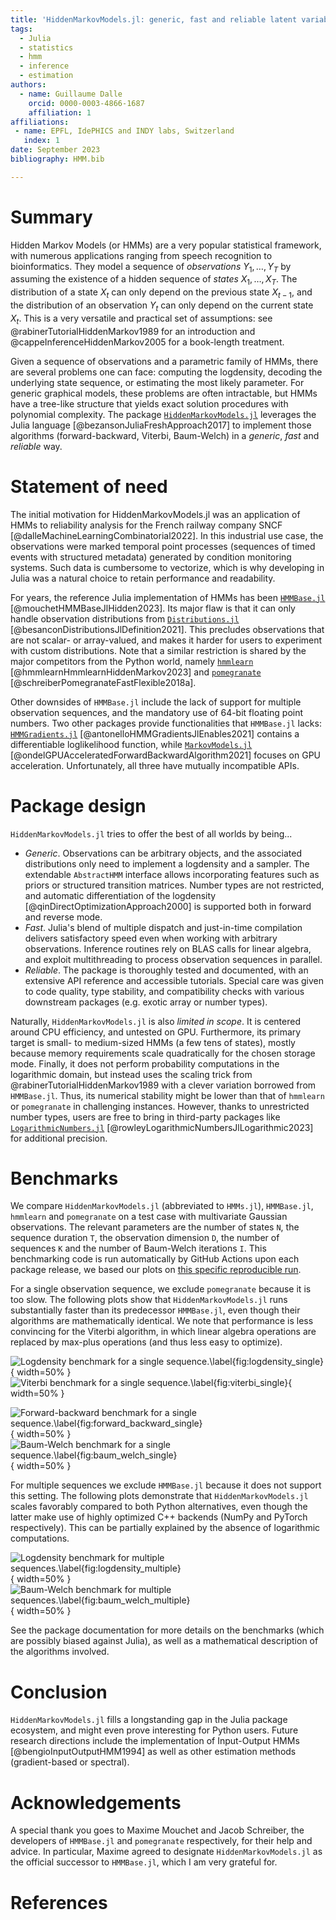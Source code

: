 ```yaml
---
title: 'HiddenMarkovModels.jl: generic, fast and reliable latent variable modeling'
tags:
  - Julia
  - statistics
  - hmm
  - inference
  - estimation
authors:
  - name: Guillaume Dalle
    orcid: 0000-0003-4866-1687
    affiliation: 1
affiliations:
 - name: EPFL, IdePHICS and INDY labs, Switzerland
   index: 1
date: September 2023
bibliography: HMM.bib

---
```


# Summary

Hidden Markov Models (or HMMs) are a very popular statistical framework, with numerous applications ranging from speech recognition to bioinformatics.
They model a sequence of _observations_ $Y_1, \dots, Y_T$ by assuming the existence of a hidden sequence of _states_ $X_1, \dots, X_T$.
The distribution of a state $X_t$ can only depend on the previous state $X_{t-1}$, and the distribution of an observation $Y_t$ can only depend on the current state $X_t$.
This is a very versatile and practical set of assumptions: see @rabinerTutorialHiddenMarkov1989 for an introduction and @cappeInferenceHiddenMarkov2005 for a book-length treatment.

Given a sequence of observations and a parametric family of HMMs, there are several problems one can face: computing the logdensity, decoding the underlying state sequence, or estimating the most likely parameter.
For generic graphical models, these problems are often intractable, but HMMs have a tree-like structure that yields exact solution procedures with polynomial complexity.
The package [`HiddenMarkovModels.jl`](https://github.com/gdalle/HiddenMarkovModels.jl) leverages the Julia language [@bezansonJuliaFreshApproach2017] to implement those algorithms (forward-backward, Viterbi, Baum-Welch) in a _generic_, _fast_ and _reliable_ way.

# Statement of need

The initial motivation for HiddenMarkovModels.jl was an application of HMMs to reliability analysis for the French railway company SNCF [@dalleMachineLearningCombinatorial2022].
In this industrial use case, the observations were marked temporal point processes (sequences of timed events with structured metadata) generated by condition monitoring systems.
Such data is cumbersome to vectorize, which is why developing in Julia was a natural choice to retain performance and readability.

For years, the reference Julia implementation of HMMs has been [`HMMBase.jl`](https://github.com/maxmouchet/HMMBase.jl) [@mouchetHMMBaseJlHidden2023].
Its major flaw is that it can only handle observation distributions from [`Distributions.jl`](https://github.com/JuliaStats/Distributions.jl) [@besanconDistributionsJlDefinition2021].
This precludes observations that are not scalar- or array-valued, and makes it harder for users to experiment with custom distributions.
Note that a similar restriction is shared by the major competitors from the Python world, namely [`hmmlearn`](https://github.com/hmmlearn/hmmlearn) [@hmmlearnHmmlearnHiddenMarkov2023] and [`pomegranate`](https://github.com/jmschrei/pomegranate) [@schreiberPomegranateFastFlexible2018a].

Other downsides of `HMMBase.jl` include the lack of support for multiple observation sequences, and the mandatory use of 64-bit floating point numbers.
Two other packages provide functionalities that `HMMBase.jl` lacks: [`HMMGradients.jl`](https://github.com/idiap/HMMGradients.jl) [@antonelloHMMGradientsJlEnables2021] contains a differentiable loglikelihood function, while [`MarkovModels.jl`](https://github.com/FAST-ASR/MarkovModels.jl) [@ondelGPUAcceleratedForwardBackwardAlgorithm2021] focuses on GPU acceleration.
Unfortunately, all three have mutually incompatible APIs.

# Package design

`HiddenMarkovModels.jl` tries to offer the best of all worlds by being...

* _Generic_. Observations can be arbitrary objects, and the associated distributions only need to implement a logdensity and a sampler. The extendable `AbstractHMM` interface allows incorporating features such as priors or structured transition matrices. Number types are not restricted, and automatic differentiation of the logdensity [@qinDirectOptimizationApproach2000] is supported both in forward and reverse mode.
* _Fast_. Julia's blend of multiple dispatch and just-in-time compilation delivers satisfactory speed even when working with arbitrary observations. Inference routines rely on BLAS calls for linear algebra, and exploit multithreading to process observation sequences in parallel.
* _Reliable_. The package is thoroughly tested and documented, with an extensive API reference and accessible tutorials. Special care was given to code quality, type stability, and compatibility checks with various downstream packages (e.g. exotic array or number types).

Naturally, `HiddenMarkovModels.jl` is also _limited in scope_.
It is centered around CPU efficiency, and untested on GPU.
Furthermore, its primary target is small- to medium-sized HMMs (a few tens of states), mostly because memory requirements scale quadratically for the chosen storage mode.
Finally, it does not perform probability computations in the logarithmic domain, but instead uses the scaling trick from @rabinerTutorialHiddenMarkov1989 with a clever variation borrowed from `HMMBase.jl`.
Thus, its numerical stability might be lower than that of `hmmlearn` or `pomegranate` in challenging instances.
However, thanks to unrestricted number types, users are free to bring in third-party packages like [`LogarithmicNumbers.jl`](https://github.com/cjdoris/LogarithmicNumbers.jl) [@rowleyLogarithmicNumbersJlLogarithmic2023] for additional precision.

# Benchmarks

We compare `HiddenMarkovModels.jl` (abbreviated to `HMMs.jl`), `HMMBase.jl`, `hmmlearn` and `pomegranate` on a test case with multivariate Gaussian observations.
The relevant parameters are the number of states `N`, the sequence duration `T`, the observation dimension `D`, the number of sequences `K` and the number of Baum-Welch iterations `I`.
This benchmarking code is run automatically by GitHub Actions upon each package release, we based our plots on [this specific reproducible run](https://github.com/gdalle/HiddenMarkovModels.jl/actions/runs/6160848637/job/16718719552).

For a single observation sequence, we exclude `pomegranate` because it is too slow.
The following plots show that `HiddenMarkovModels.jl` runs substantially faster than its predecessor `HMMBase.jl`, even though their algorithms are mathematically identical.
We note that performance is less convincing for the Viterbi algorithm, in which linear algebra operations are replaced by max-plus operations (and thus less easy to optimize). 

![Logdensity benchmark for a single sequence.\label{fig:logdensity_single}](images/benchmark_single_sequence_logdensity.svg){ width=50% }
![Viterbi benchmark for a single sequence.\label{fig:viterbi_single}](images/benchmark_single_sequence_viterbi.svg){ width=50% }

![Forward-backward benchmark for a single sequence.\label{fig:forward_backward_single}](images/benchmark_single_sequence_forward_backward.svg){ width=50% }
![Baum-Welch benchmark for a single sequence.\label{fig:baum_welch_single}](images/benchmark_single_sequence_baum_welch.svg){ width=50% }

For multiple sequences we exclude `HMMBase.jl` because it does not support this setting.
The following plots demonstrate that `HiddenMarkovModels.jl` scales favorably compared to both Python alternatives, even though the latter make use of highly optimized C++ backends (NumPy and PyTorch respectively).
This can be partially explained by the absence of logarithmic computations.

![Logdensity benchmark for multiple sequences.\label{fig:logdensity_multiple}](images/benchmark_multiple_sequences_logdensity.svg){ width=50% }
![Baum-Welch benchmark for multiple sequences.\label{fig:baum_welch_multiple}](images/benchmark_multiple_sequences_baum_welch.svg){ width=50% }

See the package documentation for more details on the benchmarks (which are possibly biased against Julia), as well as a mathematical description of the algorithms involved.

# Conclusion

`HiddenMarkovModels.jl` fills a longstanding gap in the Julia package ecosystem, and might even prove interesting for Python users.
Future research directions include the implementation of Input-Output HMMs [@bengioInputOutputHMM1994] as well as other estimation methods (gradient-based or spectral).

# Acknowledgements

A special thank you goes to Maxime Mouchet and Jacob Schreiber, the developers of `HMMBase.jl` and `pomegranate` respectively, for their help and advice.
In particular, Maxime agreed to designate `HiddenMarkovModels.jl` as the official successor to `HMMBase.jl`, which I am very grateful for.

# References